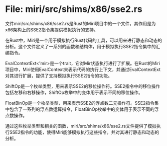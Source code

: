 # File: miri/src/shims/x86/sse2.rs

文件miri/src/shims/x86/sse2.rs是Rust的Miri项目中的一个文件，其作用是为x86架构上的SSE2指令集提供模拟执行的支持。

在Rust中，Miri是一个用于模拟执行Rust代码的工具，可以用来进行静态和动态的分析。这个文件定义了一系列的函数和结构体，用于模拟执行SSE2指令集中的汇编指令。

EvalContextExt<'mir>是一个trait，它对Mir状态执行进行了扩展。在Rust的Miri项目中，Miri使用EvalContext来表示代码的执行上下文，并通过EvalContextExt对其进行扩展，提供了支持模拟执行SSE2指令的功能。

ShiftOp是一个枚举类型，用来表示SSE2的移位操作符。SSE2指令中的移位操作包括左移和右移操作，ShiftOp枚举中的变体用于表示不同的移位操作。

FloatBinOp是一个枚举类型，用来表示SSE2的浮点数二元操作符。SSE2指令集中包含了一系列的浮点数运算指令，FloatBinOp枚举中的变体用于表示不同的浮点数操作。

通过这些枚举类型和相关的函数，miri/src/shims/x86/sse2.rs文件提供了模拟执行SSE2指令的功能，使得Miri能够模拟执行这些指令，并对其进行静态和动态的分析。

